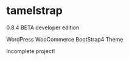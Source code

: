 # tamelstrap

0.8.4 BETA developer edition

WordPress WooCommerce BootStrap4 Theme

Incomplete project!